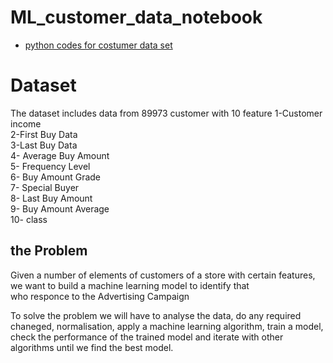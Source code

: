 # ML_customer_data_notebook

* [python codes for costumer data set](https://github.com/E008001/ML_customer_data_notebook/blob/master/customer-one-hot.ipynb)
# Dataset  
The dataset includes data from 89973 customer with 10 feature
1-Customer income  
2-First Buy Data  
3-Last Buy Data  
4- Average Buy Amount  
5- Frequency Level  
6- Buy Amount Grade  
7- Special Buyer  
8- Last Buy Amount  
9- Buy Amount Average  
10- class  

## the Problem  

 Given a number of elements of customers of a store with certain features, we want to build a machine learning model to identify that  
 who responce to the Advertising Campaign  
   
   To solve the problem we will have to analyse the data, do any required chaneged, normalisation, apply a machine learning algorithm, train a model, check the performance of the trained model and iterate with other algorithms until we find the best model.  
